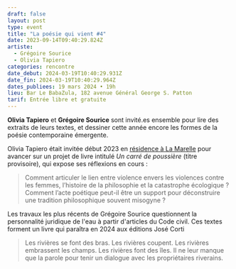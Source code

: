 ```yaml
---
draft: false
layout: post
type: event
title: "La poésie qui vient #4"
date: 2023-09-14T09:40:29.824Z
artiste:
  - Grégoire Sourice
  - Olivia Tapiero
categories: rencontre
date_debut: 2024-03-19T10:40:29.931Z
date_fin: 2024-03-19T10:40:29.964Z
dates_publiees: 19 mars 2024 • 19h
lieu: Bar Le BabaZula, 182 avenue Général George S. Patton
tarif: Entrée libre et gratuite
---
```

**Olivia Tapiero** et **Grégoire Sourice** sont invité.es ensemble pour lire des extraits de leurs textes, et dessiner cette année encore les formes de la poésie contemporaine émergente. 

Olivia Tapiero était invitée début 2023 en [résidence à La Marelle](https://www.la-marelle.org/en-creation/residences/1214-olivia-tapiero-a-la-ciotat.html) pour avancer sur un projet de livre intitulé *Un carré de poussière* (titre provisoire), qui expose ses réflexions en cours : 

> Comment articuler le lien entre violence envers les violences contre les femmes, l’histoire de la philosophie et la catastrophe écologique ? Comment l’acte poétique peut-il être un support pour déconstruire une tradition philosophique souvent misogyne ?

Les travaux les plus récents de Grégoire Sourice questionnent la personnalité juridique de l'eau à partir d'articles du Code civil. Ces textes forment un livre qui paraîtra en 2024 aux éditions José Corti

> Les rivières se font des bras. Les rivières coupent. Les rivières embrassent les champs. Les rivières font des îles. Il ne leur manque que la parole pour tenir un dialogue avec les propriétaires riverains.